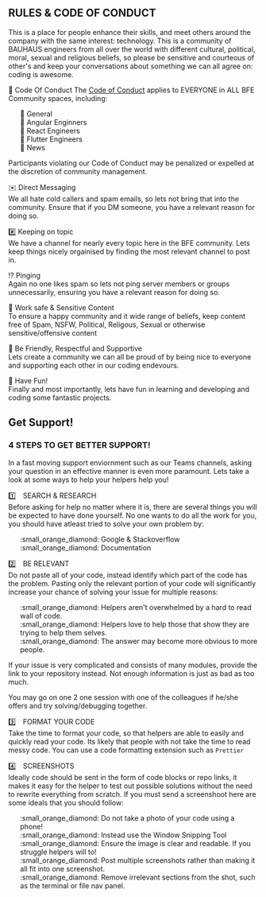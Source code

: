 ## RULES & CODE OF CONDUCT
This is a place for people enhance their skills, and meet others around the company with the same interest: technology. This is a community of BAUHAUS engineers from all over the world with different cultural, political, moral, sexual and religious beliefs, so please be sensitive and courteous of other's and keep your conversations about something we can all agree on: coding is awesome.

:green_book: Code Of Conduct
The [Code of Conduct](./code-of-conduct.md) applies to EVERYONE in ALL BFE Community spaces, including:
<ul>
  <li style="list-style-type: none">🔸 General</li>
  <li style="list-style-type: none">🔸 Angular Enginners</li>
  <li style="list-style-type: none">🔸 React Engineers</li>
  <li style="list-style-type: none">🔸 Flutter Engineers</li>
  <li style="list-style-type: none">🔸 News</li>
</ul>
Participants violating our Code of Conduct may be penalized or expelled at the discretion of community management.

:envelope: Direct Messaging\
We all hate cold callers and spam emails, so lets not bring that into the community. Ensure that if you DM someone, you have a relevant reason for doing so.

:hash: Keeping on topic\
We have a channel for nearly every topic here in the BFE community. Lets keep things nicely orgainised by finding the most relevant channel to post in.

:interrobang: Pinging\
Again no one likes spam so lets not ping server members or groups unnecessarily, ensuring you have a relevant reason for doing so.

:safety_vest: Work safe & Sensitive Content\
To ensure a happy community and it wide range of beliefs, keep content free of Spam, NSFW, Political, Religous, Sexual or otherwise sensitive/offensive content

:handshake: Be Friendly, Respectful and Supportive\
Lets create a community we can all be proud of by being nice to everyone and supporting each other in our coding endevours.

:popcorn: Have Fun!\
Finally and most importantly, lets have fun in learning and developing and coding some fantastic projects.


## Get Support!

### 4 STEPS TO GET BETTER SUPPORT!
In a fast moving support enviornment such as our Teams channels, asking your question in an effective manner is even more paramount. Lets take a look at some ways to help your helpers help you!


:one:  SEARCH & RESEARCH\
Before asking for help no matter where it is, there are several things you will be expected to have done yourself. No one wants to do all the work for you, you should have atleast tried to solve your own problem by:
<ul>
 <li style="list-style-type: none">:small_orange_diamond: Google & Stackoverflow</li>
 <li style="list-style-type: none">:small_orange_diamond: Documentation</li>
</ul>


:two:  BE RELEVANT\
Do not paste all of your code, instead identify which part of the code has the problem. Pasting only the relevant portion of your code will significantly increase your chance of solving your issue for multiple reasons:
<ul>
 <li style="list-style-type: none">:small_orange_diamond: Helpers aren't overwhelmed by a hard to read wall of code.</li>
 <li style="list-style-type: none">:small_orange_diamond: Helpers love to help those that show they are trying to help them selves.</li>
 <li style="list-style-type: none">:small_orange_diamond: The answer may become more obvious to more people.</li>
</ul>

If your issue is very complicated and consists of many modules, provide the link to your repository instead. Not enough information is just as bad as too much.

You may go on one 2 one session with one of the colleagues if he/she offers and try solving/debugging together.


:three:  FORMAT YOUR CODE\
Take the time to format your code, so that helpers are able to easily and quickly read your code. Its likely that people with not take the time to read messy code. You can use a code formatting extension such as `Prettier`


:four:  SCREENSHOTS\
Ideally code should be sent in the form of code blocks or repo links, it makes it easy for the helper to test out possible solutions without the need to rewrite everything from scratch. If you must send a screenshoot here are some ideals that you should follow:
<ul>
 <li style="list-style-type: none">:small_orange_diamond: Do not take a photo of your code using a phone!</li>
 <li style="list-style-type: none">:small_orange_diamond: Instead use the Window Snipping Tool</li>
 <li style="list-style-type: none">:small_orange_diamond: Ensure the image is clear and readable. If you struggle helpers will to!</li>
 <li style="list-style-type: none">:small_orange_diamond: Post multiple screenshots rather than making it all fit into one screenshot.</li>
 <li style="list-style-type: none">:small_orange_diamond: Remove irrelevant sections from the shot, such as the terminal or file nav panel.</li>
